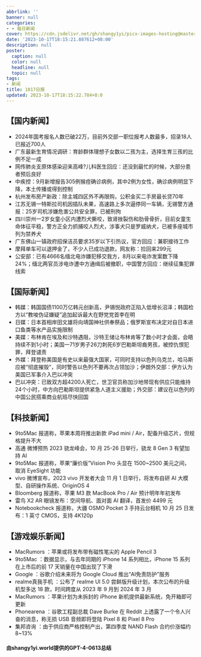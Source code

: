 ```yaml
---
abbrlink: ''
banner: null
categories:
- - 每日新闻
cover: https://cdn.jsdelivr.net/gh/shangy1yi/picx-images-hosting@master/xw.1a15yyeng45c.webp
date: '2023-10-17T18:15:21.887612+08:00'
description: null
poster:
  caption: null
  color: null
  headline: null
  topic: null
tags:
- 新闻
title: 1017日报
updated: 2023-10-17T18:15:22.784+8:0
---
```

## 【国内新闻】

* 2024年国考报名人数已破22万，目前外交部一职位报考人数最多，招录18人已报近700人
* 广东最新生育情况调研：育龄群体理想子女数以二孩为主，选择生育三孩的比例不足一成
* 网传肺炎支原体感染迎来高峰?儿科医生回应：还没到最忙的时候，大部分患者预后良好
* 中疾控：9月新增报告305例猴痘确诊病例，其中2例为女性，确诊病例明显下降，本土传播或得到控制
* 杭州发布房产新政：除主城四区外不再限购，公积金买二手房最长贷70年
* 江苏无锡一特斯拉司机因插队未果，高速路上多次逼停同一车辆，无锡警方通报：25岁司机涉嫌危害公共安全罪，已被刑拘
* 四川崇州一2岁女童小区内遭烈犬撕咬，致肾挫裂伤和肋骨骨折，目前女童生命体征平稳，警方正全力抓捕咬人烈犬，涉事犬只是罗威纳犬，已被多座城市列为禁养犬
* 广东佛山一镇政府招保洁员要求35岁以下引热议，官方回应：兼职接待工作
* 摩拜单车可以退押金了，不少人已成功退款，网友称：捡回来299元
* 公安部：已有4666名缅北电诈嫌犯移交我方，8月以来电诈发案数下降24%；缅北两官员涉电诈遭中方通缉后被撤职，中国警方回应：继续征集犯罪线索

## 【国际新闻】

* 韩媒：韩国国债1100万亿韩元创新高，尹锡悦政府正陷入低增长沼泽；韩国检方以“教唆伪证嫌疑”追加起诉最大在野党党首李在明
* 日媒：日本首相岸田文雄将向靖国神社供奉祭品；俄罗斯宣布决定对自日本进口鱼类等水产品实施限制
* 美媒：布林肯在埃及和沙特遇阻，沙特王储让布林肯等了数小时才会面，会晤持续不到1小时；美国一71岁男子26刀刺死6岁巴勒斯坦裔男孩，被控仇恨犯罪，拜登谴责
* 外媒：拜登称美国是有史以来最强大国家，可同时支持以色列乌克兰，哈马斯应被“彻底摧毁”，同时警告以色列不要再次占领加沙；伊朗外交部：伊方认为美国已军事介入巴以冲突
* 巴以冲突：已致双方超4200人死亡，世卫官员称加沙地带现有供应只能维持24个小时，中方向巴勒斯坦提供紧急人道主义援助；外交部：建议在以色列的中国公民搭乘商业航班尽快回国

## 【科技新闻】

* 9to5Mac 报道称，苹果本周将推出新款 iPad mini / Air，配备升级芯片，但规格提升不大
* 高通 微博预热 2023 骁龙峰会，10 月 25-26 日举行，骁龙 8 Gen 3 有望加持 AI
* 9to5Mac 报道称，苹果“廉价版”Vision Pro 头显在 1500\~2500 美元之间，取消 EyeSight 功能
* vivo 微博宣布，2023 vivo 开发者大会 11 月 1 日举行，将发布自研 AI 大模型、自研操作系统、OriginOS 4
* Bloomberg 报道称，苹果 M3 款 MacBook Pro / Air 预计明年年初发布
* 雷鸟 X2 AR 眼镜发布：空间导航、面对面 AI 翻译，首发价 4499 元
* Notebookcheck 报道称，大疆 OSMO Pocket 3 手持云台相机 10 月 25 日发布：1 英寸 CMOS，支持 4K120p

## 【游戏娱乐新闻】

* MacRumors ：苹果或将发布带有磁性笔尖的 Apple Pencil 3
* 9to5Mac ：数据显示，与去年同期的 iPhone 14 系列相比，iPhone 15 系列在上市后的前 17 天销量在中国出现了下滑
* Google ：谷歌介绍未来将为 Google Cloud 推出“AI免责防护”服务
* realme真我手机 ：公布了 realme UI 5.0 尝鲜版升级计划，本次公布的升级机型多达 18 款，时间跨度从 2023 年 9 月到 2024 年 3 月
* MacRumors ：苹果计划为未拆封的 iPhone 新机提供最新系统，免开箱即可更新
* Phonearena ：谷歌工程副总裁 Dave Burke 在 Reddit 上透露了一个令人兴奋的消息，称无损 USB 音频即将登陆 Pixel 8 和 Pixel 8 Pro
* 集邦咨询 ：由于供应商严格控制产出，第四季度 NAND Flash 合约价涨幅约8\~13%

#### 由shangy1yi.world提供的GPT-4-0613总结
